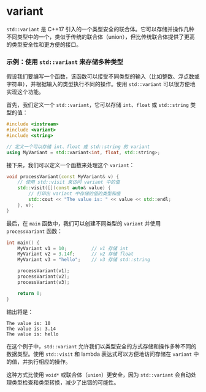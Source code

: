# variant

`std::variant` 是 C++17 引入的一个类型安全的联合体。它可以存储并操作几种不同类型中的一个，类似于传统的联合体（union），但比传统联合体提供了更高的类型安全性和更方便的接口。

### 示例：使用 `std::variant` 来存储多种类型

假设我们要编写一个函数，该函数可以接受不同类型的输入（比如整数、浮点数或字符串），并根据输入的类型执行不同的操作。使用 `std::variant` 可以很方便地实现这个功能。

首先，我们定义一个 `std::variant`，它可以存储 `int`、`float` 或 `std::string` 类型的值：

```cpp
#include <iostream>
#include <variant>
#include <string>

// 定义一个可以存储 int、float 或 std::string 的 variant
using MyVariant = std::variant<int, float, std::string>;
```

接下来，我们可以定义一个函数来处理这个 `variant`：

```cpp
void processVariant(const MyVariant& v) {
    // 使用 std::visit 来访问 variant 中的值
    std::visit([](const auto& value) {
        // 打印出 variant 中存储的值的类型和值
        std::cout << "The value is: " << value << std::endl;
    }, v);
}
```

最后，在 `main` 函数中，我们可以创建不同类型的 `variant` 并使用 `processVariant` 函数：

```cpp
int main() {
    MyVariant v1 = 10;         // v1 存储 int
    MyVariant v2 = 3.14f;      // v2 存储 float
    MyVariant v3 = "hello";    // v3 存储 std::string

    processVariant(v1);
    processVariant(v2);
    processVariant(v3);

    return 0;
}
```

输出将是：

```
The value is: 10
The value is: 3.14
The value is: hello
```

在这个例子中，`std::variant` 允许我们以类型安全的方式存储和操作多种不同的数据类型。使用 `std::visit` 和 lambda 表达式可以方便地访问存储在 `variant` 中的值，并执行相应的操作。

这种方式比使用 `void*` 或联合体（`union`）更安全，因为 `std::variant` 会自动处理类型检查和类型转换，减少了出错的可能性。